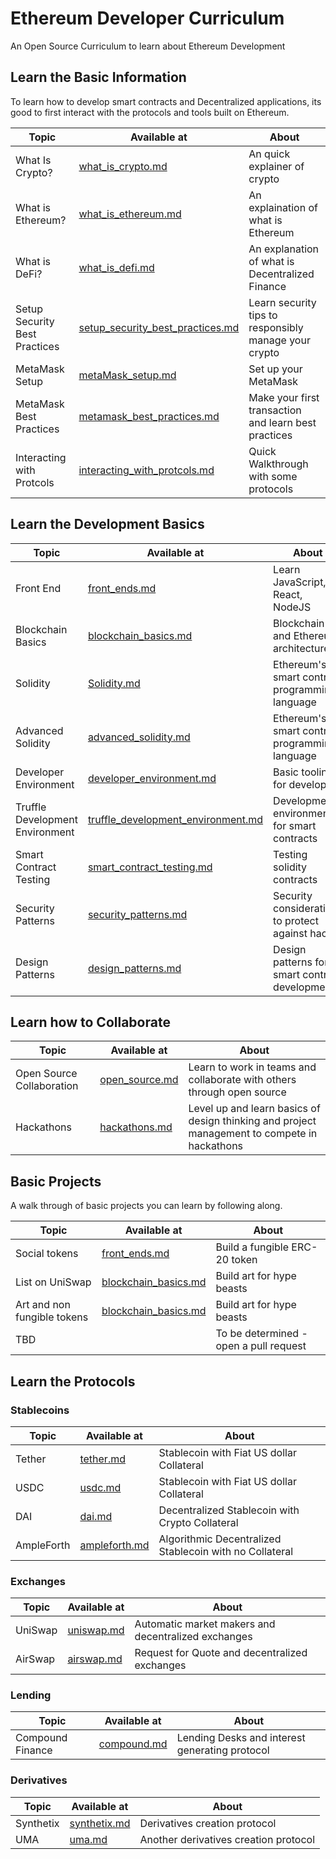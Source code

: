 # Ethereum Developer Curriculum
An Open Source Curriculum to learn about Ethereum Development

## Learn the Basic Information
To learn how to develop smart contracts and Decentralized applications, its good to first interact with the protocols and tools built on Ethereum.

| Topic | Available at | About |
| ------ | ------ |------ |
| What Is Crypto?                    | [what_is_crypto.md](what_is_crypto.md) |An quick explainer of crypto|
| What is Ethereum?                  | [what_is_ethereum.md](what_is_ethereum.md) |An explaination of what is Ethereum|
| What is DeFi?                      | [what_is_defi.md](what_is_defi.md]) |An explanation of what is Decentralized Finance|
| Setup Security Best Practices      | [setup_security_best_practices.md](setup_security_best_practices.md) |Learn security tips to responsibly manage your crypto|
| MetaMask Setup                     | [metaMask_setup.md](metaMask_setup.md) |Set up your MetaMask|
| MetaMask Best Practices            | [metamask_best_practices.md](metamask_best_practices.md) |Make your first transaction and learn best practices|
| Interacting with Protcols          | [interacting_with_protcols.md](interacting_with_protcols.md) |Quick Walkthrough with some protocols|

## Learn the Development Basics 
| Topic | Available at | About |
| ------ | ------ |------ |
| Front End             | [front_ends.md](front_ends.md) |Learn JavaScript, React, NodeJS|
| Blockchain Basics     | [blockchain_basics.md](blockchain_basics.md) |Blockchain and Ethereum architecture|
| Solidity              | [Solidity.md](Solidity.md) |Ethereum's smart contract programming language |
| Advanced Solidity     | [advanced_solidity.md](advanced_solidity.md) |Ethereum's smart contract programming language |
| Developer Environment | [developer_environment.md](developer_environment.md) |Basic tooling for developers|
| Truffle Development Environment | [truffle_development_environment.md](truffle_development_environment.md) |Development environment for smart contracts|
| Smart Contract Testing  | [smart_contract_testing.md](smart_contract_testing.md) |Testing solidity contracts|
| Security Patterns | [security_patterns.md](security_patterns.md) |Security considerations to protect against hacks|
| Design Patterns | [design_patterns.md](design_patterns.md) |Design patterns for smart contract development|

## Learn how to Collaborate
| Topic | Available at | About |
| ------ | ------ |------ |
| Open Source Collaboration | [open_source.md](design_patterns.md) | Learn to work in teams and collaborate with others through open source |
| Hackathons  | [hackathons.md](hackathonss.md) | Level up and learn basics of design thinking and project management to compete in hackathons |

## Basic Projects 
A walk through of basic projects you can learn by following along.

| Topic | Available at | About |
| ------ | ------ |------ |
| Social tokens | [front_ends.md](front_ends.md) | Build a fungible ERC-20 token |
| List on UniSwap | [blockchain_basics.md](blockchain_basics.md) | Build art for hype beasts |
| Art and non fungible tokens | [blockchain_basics.md](blockchain_basics.md) | Build art for hype beasts |
| TBD              | []() | To be determined - open a pull request |

## Learn the Protocols

### Stablecoins
| Topic | Available at | About |
| ------ | ------ |------ |
| Tether          | [tether.md](front_ends.md) | Stablecoin with Fiat US dollar Collateral |
| USDC            | [usdc.md](front_ends.md) | Stablecoin with Fiat US dollar Collateral |
| DAI             | [dai.md](front_ends.md) | Decentralized Stablecoin with Crypto Collateral |
| AmpleForth      | [ampleforth.md](front_ends.md) | Algorithmic Decentralized Stablecoin with no Collateral |

### Exchanges

| Topic | Available at | About |
| ------ | ------ |------ |
| UniSwap | [uniswap.md](uniswap.md) | Automatic market makers and decentralized exchanges |
| AirSwap | [airswap.md](airswap.md) | Request for Quote and decentralized exchanges |

### Lending
| Topic | Available at | About |
| ------ | ------ |------ |
| Compound Finance | [compound.md](blockchain_basics.md) | Lending Desks and interest generating protocol |

### Derivatives
| Topic | Available at | About |
| ------ | ------ |------ |
| Synthetix | [synthetix.md](synthetix.md) | Derivatives creation protocol |
| UMA | [uma.md](uma.md) | Another derivatives creation protocol |


